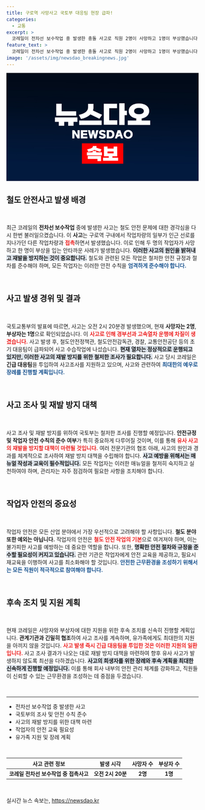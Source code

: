 ```yaml
---
title: 구로역 사망사고 국토부 대응팀 현장 급파!
categories:
  - 교통
excerpt: >
  코레일이 전차선 보수작업 중 발생한 충돌 사고로 직원 2명이 사망하고 1명이 부상했습니다. 국토부가 긴급 조사에 나섰으며, 열차 운행은 정상으로 회복됐습니다. 안전규정 준수 여부가 철저히 검토될 예정입니다.
feature_text: >
  코레일이 전차선 보수작업 중 발생한 충돌 사고로 직원 2명이 사망하고 1명이 부상했습니다. 국토부가 긴급 조사에 나섰으며, 열차 운행은 정상으로 회복됐습니다. 안전규정 준수 여부가 철저히 검토될 예정입니다.
image: '/assets/img/newsdao_breakingnews.jpg'
---
```


<p><img src="/assets/img/newsdao_breakingnews.jpg" alt="ranknews 속보" /></p>

<h2 data-ke-size="size26">철도 안전사고 발생 배경</h2>

<p data-ke-size="size16">&nbsp;</p>

<p>최근 코레일의 <b>전차선 보수작업</b> 중에 발생한 사고는 철도 안전 문제에 대한 경각심을 다시 한번 불러일으켰습니다. 이 <b>사고</b>는 구로역 구내에서 작업차량의 일부가 인근 선로를 지나가던 다른 작업차량과 <b><span style="color: #ee2323;">접촉</span></b>하면서 발생했습니다. 이로 인해 두 명의 작업자가 사망하고 한 명이 부상을 입는 안타까운 사례가 발생했습니다. <b><span style="background-color: #21538527;">이러한 사고의 원인을 밝혀내고 재발을 방지하는 것이 중요합니다.</span></b> 철도와 관련된 모든 작업은 철저한 안전 규정과 절차를 준수해야 하며, 모든 작업자는 이러한 안전 수칙을 <b><span style="color: #1a5490;">엄격하게 준수해야 합니다.</span></b> </p>

<p data-ke-size="size16">&nbsp;</p>

<h2 data-ke-size="size26">사고 발생 경위 및 결과</h2>

<p data-ke-size="size16">&nbsp;</p>

<p>국토교통부의 발표에 따르면, 사고는 오전 2시 20분경 발생했으며, 현재 <b>사망자는 2명</b>, <b>부상자는 1명</b>으로 확인되었습니다. 이 <b><span style="color: #ee2323;">사고로 인해 경부선과 고속열차 운행에 차질이 생겼습니다.</span></b> 사고 발생 후, 철도안전정책관, 철도안전감독관, 경찰, 교통안전공단 등의 초기 대응팀이 급파되어 사고 수습작업에 나섰습니다. <b><span style="background-color: #21538527;">현재 열차는 정상적으로 운행되고 있지만, 이러한 사고의 재발 방지를 위한 철저한 조사가 필요합니다.</span></b> 사고 당시 코레일은 <b>긴급 대응팀</b>을 투입하여 사고조사를 지원하고 있으며, 사고와 관련하여 <b><span style="color: #1a5490;">최대한의 예우로 장례를 진행할 계획입니다.</span></b> </p>

<p data-ke-size="size16">&nbsp;</p>

<h2 data-ke-size="size26">사고 조사 및 재발 방지 대책</h2>

<p data-ke-size="size16">&nbsp;</p>

<p>사고 조사 및 재발 방지를 위하여 국토부는 철저한 조사를 진행할 예정입니다. <b>안전규정 및 작업자 안전 수칙의 준수 여부</b>가 특히 중요하게 다루어질 것이며, 이를 통해 <b><span style="color: #ee2323;">유사 사고의 재발을 방지할 대책이 마련될 것입니다.</span></b> 여러 전문기관의 협조 아래, 사고의 원인과 경과를 체계적으로 조사하여 재발 방지 대책을 수립해야 합니다. <b><span style="background-color: #21538527;">사고 예방을 위해서는 매뉴얼 작성과 교육이 필수적입니다.</span></b> 모든 작업자는 이러한 매뉴얼을 철저히 숙지하고 실천하여야 하며, 관리자는 자주 점검하여 필요한 사항을 조치해야 합니다. </p>

<p data-ke-size="size16">&nbsp;</p>

<h2 data-ke-size="size26">작업자 안전의 중요성</h2>

<p data-ke-size="size16">&nbsp;</p>

<p>작업자 안전은 모든 산업 분야에서 가장 우선적으로 고려해야 할 사항입니다. <b>철도 분야 또한 예외는 아닙니다.</b> 작업자의 안전은 <b><span style="color: #ee2323;">철도 안전 작업의 기본</span></b>으로 여겨져야 하며, 이는 불가피한 사고를 예방하는 데 중요한 역할을 합니다. 또한, <b><span style="background-color: #21538527;">명확한 안전 절차와 규정을 준수할 필요성이 커지고 있습니다.</span></b> 관련 기관은 작업자에게 안전 교육을 제공하고, 필요시 재교육을 이행하여 사고를 최소화해야 할 것입니다. <b><span style="color: #1a5490;">안전한 근무환경을 조성하기 위해서는 모든 직원이 적극적으로 참여해야 합니다.</span></b> </p>

<p data-ke-size="size16">&nbsp;</p>

<h2 data-ke-size="size26">후속 조치 및 지원 계획</h2>

<p data-ke-size="size16">&nbsp;</p>

<p>현재 코레일은 사망자와 부상자에 대한 지원을 위한 후속 조치를 신속히 진행할 계획입니다. <b>관계기관과 긴밀히 협조</b>하여 사고 조사를 계속하며, 유가족에게도 최대한의 지원을 아끼지 않을 것입니다. <b><span style="color: #ee2323;">사고 발생 즉시 긴급 대응팀을 투입한 것은 이러한 지원의 일환입니다.</span></b> 사고 조사 결과가 나오는 대로 재발 방지 대책을 마련하여 향후 유사 사고가 발생하지 않도록 최선을 다하겠습니다. <b><span style="background-color: #21538527;">사고의 희생자를 위한 장례와 후속 계획을 최대한 신속하게 진행할 예정입니다.</span></b> 이를 통해 회사 내부의 안전 관리 체계를 강화하고, 직원들이 신뢰할 수 있는 근무환경을 조성하는 데 중점을 두겠습니다. </p>

<p data-ke-size="size16">&nbsp;</p>

<hr />

<ul>
    <li>전차선 보수작업 중 발생한 사고</li>
    <li>국토부의 조사 및 안전 수칙 준수</li>
    <li>사고의 재발 방지를 위한 대책 마련</li>
    <li>작업자의 안전 교육 필요성</li>
    <li>유가족 지원 및 장례 계획</li>
</ul>

<p data-ke-size="size16">&nbsp;</p>

<table style="width: 100%;">
    <thead>
        <tr>
            <th style="text-align: center;">사고 관련 정보</th>
            <th style="text-align: center;">발생 시각</th>
            <th style="text-align: center;">사망자 수</th>
            <th style="text-align: center;">부상자 수</th>
        </tr>
    </thead>
    <tbody>
        <tr>
            <td style="text-align: center; height: 17px;"><b>코레일 전차선 보수작업 중 접촉사고</b></td>
            <td style="text-align: center; height: 17px;"><b>오전 2시 20분</b></td>
            <td style="text-align: center; height: 17px;"><b>2명</b></td>
            <td style="text-align: center; height: 17px;"><b>1명</b></td>
        </tr>
    </tbody>
</table>

<p data-ke-size="size16">&nbsp;</p>
실시간 뉴스 속보는, <a href="https://newsdao.kr" rel="dofollow">https://newsdao.kr</a>


